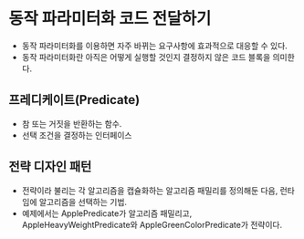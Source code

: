 # 동작 파라미터화 코드 전달하기

- 동작 파라미터화를 이용하면 자주 바뀌는 요구사항에 효과적으로 대응할 수 있다.
- 동작 파라미터화란 아직은 어떻게 실행할 것인지 결정하지 않은 코드 블록을 의미한다.

## 프레디케이트(Predicate)
- 참 또는 거짓을 반환하는 함수.
- 선택 조건을 결정하는 인터페이스

## 전략 디자인 패턴
- 전략이라 불리는 각 알고리즘을 캡슐화하는 알고리즘 패밀리를 정의해둔 다음, 런타임에 알고리즘을 선택하는 기법.
- 예제에서는 ApplePredicate가 알고리즘 패밀리고, AppleHeavyWeightPredicate와 AppleGreenColorPredicate가 전략이다.